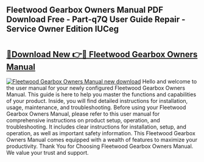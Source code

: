 ## Fleetwood Gearbox Owners Manual PDF Download Free - Part-q7Q User Guide Repair - Service Owner Edition IUCeg

# <h2><a href="http://bc79740.oget.top/?id=Fleetwood+Gearbox+Owners+Manual">🔗Download New 👉🔴 Fleetwood Gearbox Owners Manual</a></h2>

[![Fleetwood Gearbox Owners Manual new download](https://i.imgur.com/5g1atiW.png)](http://bc79740.oget.top/?id=Fleetwood+Gearbox+Owners+Manual)
Hello and welcome to the user manual for your newly configured Fleetwood Gearbox Owners Manual. This guide is here to help you master the functions and capabilities of your product. Inside, you will find detailed instructions for installation, usage, maintenance, and troubleshooting. Before using your Fleetwood Gearbox Owners Manual, please refer to this user manual for comprehensive instructions on product setup, operation, and troubleshooting. It includes clear instructions for installation, setup, and operation, as well as important safety information. This Fleetwood Gearbox Owners Manual comes equipped with a wealth of features to maximize your productivity. Thank You for Choosing Fleetwood Gearbox Owners Manual. We value your trust and support.
